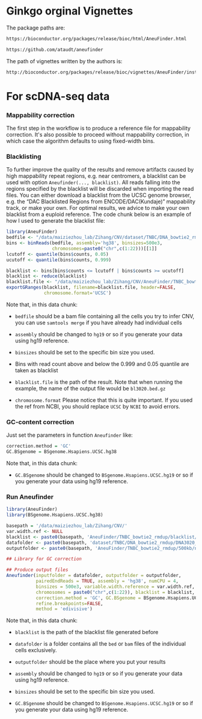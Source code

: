 # Ginkgo orginal Vignettes
The package paths are:

```bash
https://bioconductor.org/packages/release/bioc/html/AneuFinder.html

https://github.com/ataudt/aneufinder
```

The path of vignettes written by the authors is:

```bash
http://bioconductor.org/packages/release/bioc/vignettes/AneuFinder/inst/doc/AneuFinder.pdf
```

# For scDNA-seq data
### Mappability correction
The first step in the workflow is to produce a reference file for mappability correction.  It's also possible to proceed without mappability correction, in which case the algorithm defaults to using fixed-width bins. 

### Blacklisting
To further improve the quality of the results and remove artifacts caused by high mappability repeat regions, e.g. near centromers, a blacklist can be used with option `Aneufinder(..., blacklist)`. All reads falling into the regions specified by the blacklist will be discarded when importing the read files. You can either download a blacklist from the UCSC genome browser, e.g. the “DAC Blacklisted Regions from ENCODE/DAC(Kundaje)” mappability track, or make your own. For optimal results, we advice to make your own blacklist from a euploid reference. The code chunk below is an example of how I used to generate the blacklist file:

```r
library(AneuFinder)
bedfile <- "/data/maiziezhou_lab/Zihang/CNV/dataset/TNBC/DNA_bowtie2_rmdup/DNA3020_rmdup_rg_cb/all_tumor_cells.bam"
bins <- binReads(bedfile, assembly='hg38', binsizes=500e3,
                 chromosomes=paste0("chr",c(1:22)))[[1]]
lcutoff <- quantile(bins$counts, 0.05)
ucutoff <- quantile(bins$counts, 0.999)

blacklist <- bins[bins$counts <= lcutoff | bins$counts >= ucutoff]
blacklist <- reduce(blacklist)
blacklist.file <- "/data/maiziezhou_lab/Zihang/CNV/AneuFinder/TNBC_bowtie2_rmdup/blacklist/bl3020"
exportGRanges(blacklist, filename=blacklist.file, header=FALSE,
              chromosome.format='UCSC')
```
Note that, in this data chunk:

- `bedfile` should be a bam file containing all the cells you try to infer CNV, you can use `samtools merge` if you have already had individual cells

- `assembly` should be changed to `hg19` or so if you generate your data using hg19 reference.

- `binsizes` should be set to the specific bin size you used.

-  Bins with read count above and below the 0.999 and 0.05 quantile are taken as blacklist

- `blacklist.file` is the path of the result. Note that when running the example, the name of the output file would be `bl3020.bed.gz`

- `chromosome.format` Please notice that this is quite important. If you used the ref from NCBI, you should replace `UCSC` by `NCBI` to avoid errors.

### GC-content correction
Just set the parameters in function `Aneufinder` like:

```r
correction.method = 'GC'
GC.BSgenome = BSgenome.Hsapiens.UCSC.hg38
```
Note that, in this data chunk:

- `GC.BSgenome` should be changed to `BSgenome.Hsapiens.UCSC.hg19` or so if you generate your data using hg19 reference.

### Run Aneufinder

```r
library(AneuFinder)
library(BSgenome.Hsapiens.UCSC.hg38)

basepath = '/data/maiziezhou_lab/Zihang/CNV/'
var.width.ref <- NULL
blacklist <- paste0(basepath, 'AneuFinder/TNBC_bowtie2_rmdup/blacklist/bl3020.bed.gz')
datafolder <- paste0(basepath, 'dataset/TNBC/DNA_bowtie2_rmdup/DNA3020_rmdup_bed')
outputfolder <- paste0(basepath, 'AneuFinder/TNBC_bowtie2_rmdup/500kb/nomapcor_paired')

## Library for GC correction

## Produce output files
Aneufinder(inputfolder = datafolder, outputfolder = outputfolder,
           pairedEndReads = TRUE, assembly = 'hg38', numCPU = 4,
           binsizes = 500e3, variable.width.reference = var.width.ref,
           chromosomes = paste0("chr",c(1:22)), blacklist = blacklist,
           correction.method = 'GC', GC.BSgenome = BSgenome.Hsapiens.UCSC.hg38,
           refine.breakpoints=FALSE,
           method = 'edivisive')
```
Note that, in this data chunk:

- `blacklist` is the path of the blacklist file generated before

- `datafolder` is a folder contains all the `bed` or `bam` files of the individual cells exclusively.

- `outputfolder` should be the place where you put your results

- `assembly` should be changed to `hg19` or so if you generate your data using hg19 reference.

- `binsizes` should be set to the specific bin size you used.

- `GC.BSgenome` should be changed to `BSgenome.Hsapiens.UCSC.hg19` or so if you generate your data using hg19 reference.
